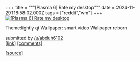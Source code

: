 +++
title = """[Plasma 6] Rate my desktop"""
date = 2024-11-29T18:58:02.000Z
tags = ["reddit","wm"]
+++
[![[Plasma 6] Rate my desktop ](https://external-preview.redd.it/dmVrenNrNzQxdzNlMVUgFn0NdY9jiLfM-KD2pfdjWqaGKJd0U3613aSV7YMM.png?width=640&crop=smart&auto=webp&s=f2f0d35897572e29aaa84bf4d6432ee6eecdf316 "[Plasma 6] Rate my desktop ")](https://www.reddit.com/r/unixporn/comments/1h2sztb/plasma_6_rate_my_desktop/)

Theme:lightly qt Wallpaper: smart video Wallpaper reborn

submitted by [/u/abduh6102](https://www.reddit.com/user/abduh6102)  
[\[link\]](https://v.redd.it/d21w17f41w3e1) [\[comments\]](https://www.reddit.com/r/unixporn/comments/1h2sztb/plasma_6_rate_my_desktop/)

[[source]](https://www.reddit.com/r/unixporn/comments/1h2sztb/plasma_6_rate_my_desktop/)
